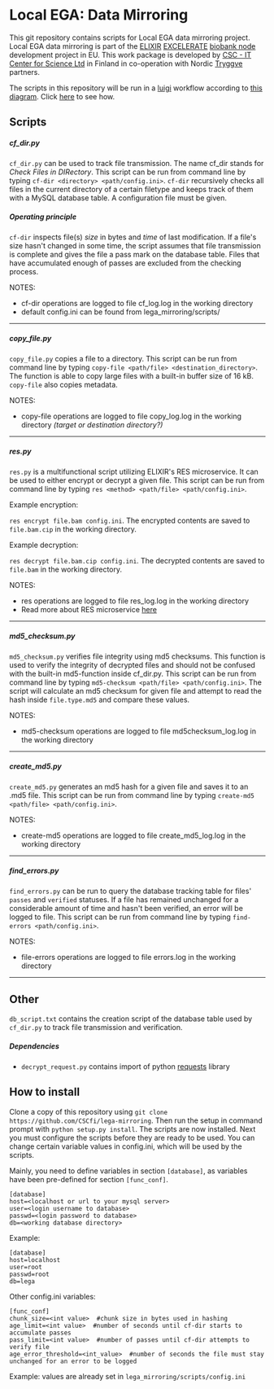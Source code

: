# Local EGA: Data Mirroring
This git repository contains scripts for Local EGA data mirroring project. Local EGA data mirroring is part of the [ELIXIR](https://www.elixir-europe.org/about-us) [EXCELERATE](https://www.elixir-europe.org/excelerate) [biobank node](http://www.elixir-finland.org/) development project in EU. This work package is developed by [CSC - IT Center for Science Ltd](https://www.csc.fi/csc) in Finland in co-operation with Nordic [Tryggve](https://neic.no/tryggve/) partners.

The scripts in this repository will be run in a [luigi](https://github.com/spotify/luigi) workflow according to [this diagram](https://github.com/CSCfi/lega-mirroring/blob/master/lega_mirroring/workflows/workflow.png). Click [here](https://github.com/CSCfi/lega-mirroring/blob/master/lega_mirroring/workflows/README.md) to see how.

## Scripts
##### cf_dir.py
```cf_dir.py``` can be used to track file transmission. The name cf_dir stands for *Check Files in DIRectory*.
This script can be run from command line by typing ```cf-dir <directory> <path/config.ini>```. ```cf-dir``` recursively checks all files
in the current directory of a certain filetype and keeps track of them with a MySQL database table. A configuration file must be given.

##### Operating principle

```cf-dir``` inspects file(s) *size* in bytes and *time* of last modification. If a file's size hasn't changed in
some time, the script assumes that file transmission is complete and gives the file a pass mark on the database
table. Files that have accumulated enough of passes are excluded from the checking process.

NOTES:
* cf-dir operations are logged to file cf_log.log in the working directory
* default config.ini can be found from lega_mirroring/scripts/
- - - -
##### copy_file.py
```copy_file.py``` copies a file to a directory. This script can be run from command line by typing ```copy-file <path/file> <destination_directory>```. The function is able to copy large files with a built-in buffer size of 16 kB. ```copy-file```
also copies metadata.

NOTES:
* copy-file operations are logged to file copy_log.log in the working directory *(target or destination directory?)*
- - - -
##### res.py
`res.py` is a multifunctional script utilizing ELIXIR's RES microservice. It can be used to either encrypt or decrypt a given file.
This script can be run from command line by typing `res <method> <path/file> <path/config.ini>`.

Example encryption:

`res encrypt file.bam config.ini`. The encrypted contents are saved to `file.bam.cip` in the working directory.

Example decryption:

`res decrypt file.bam.cip config.ini`. The decrypted contents are saved to `file.bam` in the working directory.

NOTES:
* res operations are logged to file res_log.log in the working directory
* Read more about RES microservice [here](https://github.com/elixir-europe/ega-data-api-v3-res_mvc)
- - - -
##### md5_checksum.py
```md5_checksum.py``` verifies file integrity using md5 checksums. This function is used to verify the integrity of decrypted
files and should not be confused with the built-in md5-function inside cf_dir.py. This script can be run from command line by
typing ```md5-checksum <path/file> <path/config.ini>```. The script will calculate an md5 checksum for given file and attempt to read the hash inside ```file.type.md5``` and compare these values.

NOTES:
* md5-checksum operations are logged to file md5checksum_log.log in the working directory
- - - -
##### create_md5.py
```create_md5.py``` generates an md5 hash for a given file and saves it to an .md5 file. This script can be run from command line
by typing ```create-md5 <path/file> <path/config.ini>```.

NOTES:
* create-md5 operations are logged to file create_md5_log.log in the working directory
- - - -
##### find_errors.py
```find_errors.py``` can be run to query the database tracking table for files' ```passes``` and ```verified``` statuses. If
a file has remained unchanged for a considerable amount of time and hasn't been verified, an error will be logged to file. This
script can be run from command line by typing ```find-errors <path/config.ini>```.

NOTES:
* file-errors operations are logged to file errors.log in the working directory
- - - -
## Other

```db_script.txt``` contains the creation script of the database table used by ```cf_dir.py``` to track file transmission and verification.

##### Dependencies
* ```decrypt_request.py``` contains import of python [requests](https://github.com/requests/requests) library

## How to install
Clone a copy of this repository using ```git clone https://github.com/CSCfi/lega-mirroring```. Then run the setup in command prompt
with ```python setup.py install```. The scripts are now installed. Next you must configure the scripts before they are ready to be used.
You can change certain variable values in config.ini, which will be used by the scripts.

Mainly, you need to define variables in section ```[database]```, as variables have been pre-defined for section ```[func_conf]```.
```
[database]
host=<localhost or url to your mysql server>
user=<login username to database>
passwd=<login password to database>
db=<working database directory>
```
Example:
```
[database]
host=localhost
user=root
passwd=root
db=lega
```
Other config.ini variables:
```
[func_conf]
chunk_size=<int value>  #chunk size in bytes used in hashing
age_limit=<int value>  #number of seconds until cf-dir starts to accumulate passes
pass_limit=<int value>  #number of passes until cf-dir attempts to verify file
age_error_threshold=<int_value>  #number of seconds the file must stay unchanged for an error to be logged
```
Example: values are already set in ```lega_mirroring/scripts/config.ini```
